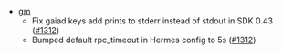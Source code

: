 - [gm](scripts/gm)
  - Fix gaiad keys add prints to stderr instead of stdout in SDK 0.43 ([#1312])
  - Bumped default rpc_timeout in Hermes config to 5s ([#1312])

[#1312]: https://github.com/informalsystems/ibc-rs/issues/1312

